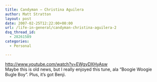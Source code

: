 ```yaml
---
title: Candyman – Christina Aguilera
author: Matt Stratton
layout: post
date: 2007-02-25T12:22:00+00:00
url: /life-in-general/candyman-christina-aguilera-2
dsq_thread_id:
  - 28261589
categories:
  - Personal

---
```

http://www.youtube.com/watch?v=EWgyDXHyAsw  
Maybe this is old news, but I really enjoyed this tune, ala &#8220;Boogie Woogie Bugle Boy&#8221;. Plus, it&#8217;s got Benji.